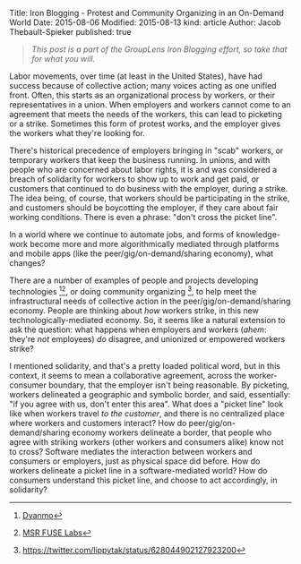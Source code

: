 Title: Iron Blogging - Protest and Community Organizing in an On-Demand World
Date: 2015-08-06
Modified: 2015-08-13
kind: article
Author: Jacob Thebault-Spieker
published: true

> _This post is a part of the GroupLens Iron Blogging effort, so take that for what you will._

Labor movements, over time (at least in the United States), have had success because of collective action; many voices acting as one unified front. Often, this starts as an organizational process by workers, or their representatives in a union. When employers and workers cannot come to an agreement that meets the needs of the workers, this can lead to picketing or a strike. Sometimes this form of protest works, and the employer gives the workers what they're looking for.

There's historical precedence of employers bringing in "scab" workers, or temporary workers that keep the business running. In unions, and with people who are concerned about labor rights, it is and was considered a breach of solidarity for workers to show up to work and get paid, or customers that continued to do business with the employer, during a strike. The idea being, of course, that workers should be participating in the strike, and customers should be boycotting the employer, if they care about fair working conditions. There is even a phrase: "don't cross the picket line".

In a world where we continue to automate jobs, and forms of knowledge-work become more and more algorithmically mediated through platforms and mobile apps (like the peer/gig/on-demand/sharing economy), what changes?

There are a number of examples of people and projects developing technologies [^1][^2], or doing community organizing [^3], to help meet the infrastructural needs of collective action in the peer/gig/on-demand/sharing economy. People are thinking about _how_ workers strike, in this new technologically-mediated economy. So, it seems like a natural extension to ask the question: what happens when employers and workers (_*ahem*_: they're _not_ employees) _do_ disagree, and unionized or empowered workers strike?

I mentioned solidarity, and that's a pretty loaded political word, but in this context, it seems to mean a collaborative agreement, across the worker-consumer boundary, that the employer isn't being reasonable. By picketing, workers delineated a geographic and symbolic border, and said, essentially: "if you agree with us, don't enter this area". What does a "picket line" look like when workers travel _to the customer_, and there is no centralized place where workers and customers interact? How do peer/gig/on-demand/sharing economy workers delineate a border, that people who agree with striking workers (other workers and consumers alike) know not to cross? Software mediates the interaction between workers and consumers or employers, just as physical space did before. How do workers delineate a picket line in a software-mediated world? How do consumers understand this picket line, and choose to act accordingly, in solidarity?

[^1]: [Dyanmo](http://www.wearedynamo.org)
[^2]: [MSR FUSE Labs](http://blog.fuselabs.org/post/125185306896/worker-centric-labor-markets)
[^3]: <https://twitter.com/lippytak/status/628044902127923200>
